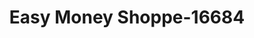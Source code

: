 ---
f_zip-code: 62960
f_state-code: IL
title: Easy Money Shoppe-16684
f_phone: 618-524-7733
f_city-only: Metropolis
f_address: 19 Pullen Road Metropolis
f_location-unique-id: '16684'
slug: easy-money-shoppe-16684
updated-on: '2024-05-30T13:46:58.046Z'
created-on: '2024-05-30T13:36:59.803Z'
published-on: '2024-05-30T13:54:32.469Z'
f_city-state: cms/city/metropolis-il.md
f_company: cms/company/easy-money-shoppe.md
f_state: cms/state/illinois.md
layout: '[payday-loan].html'
tags: payday-loan
---